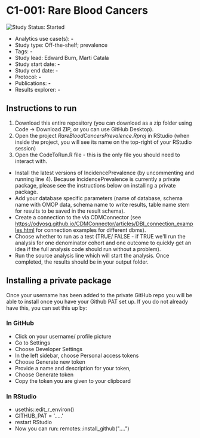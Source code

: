# C1-001: Rare Blood Cancers  

<img src="https://img.shields.io/badge/Study%20Status-Started-blue.svg" alt="Study Status: Started">

- Analytics use case(s): **-**
- Study type: Off-the-shelf; prevalence
- Tags: **-**
- Study lead: Edward Burn, Marti Catala
- Study start date: **-**
- Study end date: **-**
- Protocol: **-**
- Publications: **-**
- Results explorer: **-**

## Instructions to run
1) Download this entire repository (you can download as a zip folder using Code -> Download ZIP, or you can use GitHub Desktop). 
2) Open the project <i>RareBloodCancersPrevalence.Rproj</i> in RStudio (when inside the project, you will see its name on the top-right of your RStudio session)
3) Open the CodeToRun.R file - this is the only file you should need to interact with. 
- Install the latest versions of IncidencePrevalence (by uncommenting and running line 4). Because IncidencePrevalence is currently a private package, please see the instructions below on installing a private package. 
- Add your database specific parameters (name of database, schema name with OMOP data, schema name to write results, table name stem for results to be saved in the result schema).
- Create a connection to the via CDMConnector (see https://odyosg.github.io/CDMConnector/articles/DBI_connection_examples.html for connection examples for different dbms).
- Choose whether to run as a test (TRUE/ FALSE - if TRUE we'll run the analysis for one denominator cohort and one outcome to quickly get an idea if the full analysis code should run without a problem).
- Run the source analysis line which will start the analysis. Once completed, the results should be in your output folder.

## Installing a private package
Once your username has been added to the private GitHub repo you will be able to install once you have your Github PAT set up. If you do not already have this, you can set this up by: 
### In GitHub
- Click on your username/ profile picture  
- Go to Settings
- Choose Developer Settings
- In the left sidebar, choose Personal access tokens
- Choose Generate new token
- Provide a name and description for your token,
- Choose Generate token
- Copy the token you are given to your clipboard
### In RStudio
- usethis::edit_r_environ()
- GITHUB_PAT = '.....'
- restart RStudio
- Now you can run: remotes::install_github("....")
